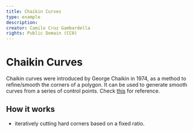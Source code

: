 ```yaml
---
title: Chaikin Curves
type: example
description:
creator: Camilo Cruz Gambardella
rights: Public Domain (CC0)
---
```


# Chaikin Curves

Chaikin curves were introduced by George Chaikin in 1974, as a method to refine/smooth the corners of a polygon. It can be used to generate smooth curves from a series of control points. Check [this](https://sighack.com/post/chaikin-curves) for reference.

## How it works

- iteratively cutting hard corners based on a fixed ratio.
